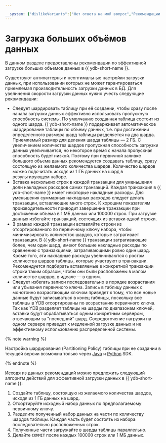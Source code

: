 ```yaml
---

__system: {"dislikeVariants":["Нет ответа на мой вопрос","Рекомендации не помогли","Содержание не соответсвует заголовку","Другое"]}
---
```

# Загрузка больших объёмов данных

В данном разделе предоставлены рекомендации по эффективной загрузке больших объемов данных в {{ ydb-short-name }}.


Существуют антипаттерны и неоптимальные настройки загрузки данных, при использовании которых не может гарантироваться приемлемая производительность загрузки данных в БД.
Для увеличения скорости загрузки данных нужно учесть следующие рекомендации:

* Следует шардировать таблицу при её создании, чтобы сразу после начала загрузки данных эффективно использовать пропускную способность системы.
  По умолчанию созданная таблица состоит из одного шарда. {{ ydb-short-name }} поддерживает автоматическое шардирование таблицы по объему данных, т.е. при достижении определенного размера шард таблицы разделяется на два шарда.
  Приемлемый размер для деления шарда таблицы — 2 ГБ. С увеличением количества шардов пропускная способность загрузки данных увеличивается, но некоторое время с начала пропускная способность будет низкой.
  Поэтому при первичной заливке большого объема данных рекомендуется создавать таблицу, сразу состоящую из желаемого количества шардов. Количество шардов можно подсчитать исходя из 1 ГБ данных на шард в результирующем наборе.
* Вставка нескольких строк в каждой транзакции для уменьшения доли накладных расходов самих транзакций.
  Каждая транзакция в {{ ydb-short-name }} имеет некоторые накладные расходы. Для уменьшения суммарных накладных расходов следует делать транзакции, вставляющие много строк. К хорошим показателям производительности приводит завершение транзакции при достижении объема в 1 МБ данных или 100000 строк.
  При загрузке данных избегайте транзакций, состоящих из вставки одной строки.
* В рамках каждой транзакции вставляйте строки из отсортированного по первичному ключу набора, чтобы минимизировать количество шардов, которые затрагивает транзакция.
  В {{ ydb-short-name }} транзакции затрагивающие более, чем один шард, имеют большие накладные расходы по сравнению с транзакциями, затрагивающими ровно один шард. Кроме того, эти накладные расходы увеличиваются с ростом количества шардов таблицы, которые участвуют в транзакции.
  Рекомендуется подбирать вставляемые в конкретной транзакции строки таким образом, чтобы они были расположены в малом количестве шардов, в идеале — в одном.
* Следует избегать записи последовательно в порядке возрастания или убывания первичного ключа.
  Запись в таблицу данных с монотонно возрастающим ключом приведет к тому, что все новые данные будут записываться в конец таблицы, поскольку все таблицы в YDB отсортированы по возрастанию первичного ключа. Так как YDB разделяет таблицы на шарды по диапазонам ключей, вставки будут обрабатываться одним конкретным сервером, отвечающим за "последний" шард. Сосредоточение нагрузки на одном сервере приведет к медленной загрузке данных и не эффективному использованию распределенной системы.


{% note warning %}

Настройка шардирования (Partitioning Policy) таблицы при ее создании в текущей версии возможна только через [Java](https://github.com/yandex-cloud/ydb-java-sdk) и [Python](https://github.com/yandex-cloud/ydb-python-sdk) SDK.

{% endnote %}

Исходя из данных рекомендаций можно предложить следующий алгоритм действий для эффективной загрузки данных в {{ ydb-short-name }}:

  1. Создайте таблицу, состоящую из желаемого количества шардов, исходя из 1 ГБ данных на шард.
  2. Отсортируйте исходный набор данных по предполагаемому первичному ключу.
  3. Разделите полученный набор данных на части по количеству шардов таблицы. Каждая часть будет состоять из набора последовательно расположенных строк.
  4. Полученные части загружайте в шарды таблицы параллельно.
  5. Делайте ```COMMIT``` после каждых 100000 строк или 1 МБ данных.
